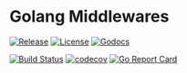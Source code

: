 # Golang Middlewares

[![Release](https://img.shields.io/github/release/thrownew/go-middlewares.svg)](https://github.com/thrownew/go-middlewares/releases/latest)
[![License](https://img.shields.io/github/license/thrownew/go-middlewares.svg)](https://raw.githubusercontent.com/thrownew/go-middlewares/master/LICENSE)
[![Godocs](https://img.shields.io/badge/godoc-reference-blue.svg)](https://godoc.org/github.com/thrownew/go-middlewares)

[![Build Status](https://github.com/thrownew/go-middlewares/workflows/CI/badge.svg)](https://github.com/thrownew/go-middlewares/actions)
[![codecov](https://codecov.io/gh/thrownew/go-middlewares/release/latest/graph/badge.svg)](https://codecov.io/gh/thrownew/go-middlewares)
[![Go Report Card](https://goreportcard.com/badge/github.com/thrownew/go-middlewares)](https://goreportcard.com/report/github.com/thrownew/go-middlewares)
